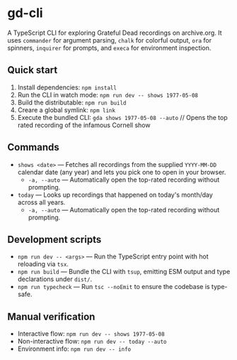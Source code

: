 # gd-cli

A TypeScript CLI for exploring Grateful Dead recordings on archive.org. It uses `commander` for argument parsing, `chalk` for colorful output, `ora` for spinners, `inquirer` for prompts, and `execa` for environment inspection.

## Quick start

1. Install dependencies: `npm install`
2. Run the CLI in watch mode: `npm run dev -- shows 1977-05-08`
3. Build the distributable: `npm run build`
4. Creare a global symlink: `npm link`
5. Execute the bundled CLI: `gda shows 1977-05-08 --auto` // Opens the top rated recording of the infamous Cornell show

## Commands

- `shows <date>` — Fetches all recordings from the supplied `YYYY-MM-DD` calendar date (any year) and lets you pick one to open in your browser.
  - `-a, --auto` — Automatically open the top-rated recording without prompting.
- `today` — Looks up recordings that happened on today's month/day across all years.
  - `-a, --auto` — Automatically open the top-rated recording without prompting.

## Development scripts

- `npm run dev -- <args>` — Run the TypeScript entry point with hot reloading via `tsx`.
- `npm run build` — Bundle the CLI with `tsup`, emitting ESM output and type declarations under `dist/`.
- `npm run typecheck` — Run `tsc --noEmit` to ensure the codebase is type-safe.

## Manual verification

- Interactive flow: `npm run dev -- shows 1977-05-08`
- Non-interactive flow: `npm run dev -- today --auto`
- Environment info: `npm run dev -- info`
